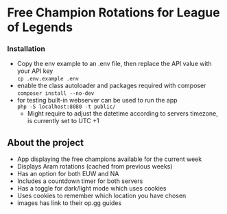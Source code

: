 # Free Champion Rotations for League of Legends

### Installation

- Copy the env example to an .env file, then replace the API value with your API key \
`cp .env.example .env`
- enable the class autoloader and packages required with composer \
  `composer install --no-dev`
- for testing built-in webserver can be used to run the app \
  `php -S localhost:8080 -t public/`
   - Might require to adjust the datetime according to servers timezone, is currently set to UTC +1

## About the project

* App displaying the free champions available for the current week
* Displays Aram rotations (cached from previous weeks)
* Has an option for both EUW and NA
* Includes a countdown timer for both servers
* Has a toggle for dark/light mode which uses cookies
* Uses cookies to remember which location you have chosen
* images has link to their op.gg guides
